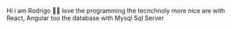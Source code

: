 Hi i am Rodrigo 👨‍🦱
love the programming the tecnchnoly more nice are with React, Angular too the database with Mysql Sql Server 
